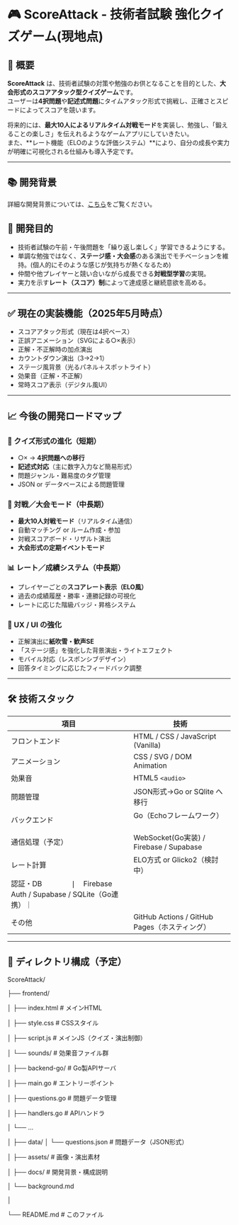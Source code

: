 # 🎮 ScoreAttack - 技術者試験 強化クイズゲーム(現地点)

## 📌 概要

**ScoreAttack** は、技術者試験の対策や勉強のお供となることを目的とした、**大会形式のスコアアタック型クイズゲーム**です。  
ユーザーは**4択問題**や**記述式問題**にタイムアタック形式で挑戦し、正確さとスピードによってスコアを競います。

将来的には、**最大10人によるリアルタイム対戦モード**を実装し、勉強し、「鍛えることの楽しさ」を伝えれるようなゲームアプリにしていきたい。  
また、**レート機能（ELOのような評価システム）**により、自分の成長や実力が明確に可視化される仕組みも導入予定です。

---

## 📚 開発背景

詳細な開発背景については、[こちら](docs/background.md)をご覧ください。


## 🎯 開発目的

- 技術者試験の午前・午後問題を「繰り返し楽しく」学習できるようにする。
- 単調な勉強ではなく、**ステージ感・大会感**のある演出でモチベーションを維持。(個人的にそのような感じが気持ちが熱くなるため)
- 仲間や他プレイヤーと競い合いながら成長できる**対戦型学習**の実現。
- 実力を示す**レート（スコア）制**によって達成感と継続意欲を高める。

---

## ✅ 現在の実装機能（2025年5月時点）

- スコアアタック形式（現在は4択ベース）
- 正誤アニメーション（SVGによる○×表示）
- 正解・不正解時の加点演出
- カウントダウン演出（3→2→1）
- ステージ風背景（光るパネル＋スポットライト）
- 効果音（正解・不正解）
- 常時スコア表示（デジタル風UI）

---

## 📈 今後の開発ロードマップ

### 🧠 クイズ形式の進化（短期）

- ○× → **4択問題への移行**
- **記述式対応**（主に数字入力など簡易形式）
- 問題ジャンル・難易度のタグ管理
- JSON or データベースによる問題管理

### 🤝 対戦／大会モード（中長期）

- **最大10人対戦モード**（リアルタイム通信）
- 自動マッチング or ルーム作成・参加
- 対戦スコアボード・リザルト演出
- **大会形式の定期イベントモード**

### 📊 レート／成績システム（中長期）

- プレイヤーごとの**スコアレート表示（ELO風）**
- 過去の成績履歴・勝率・連勝記録の可視化
- レートに応じた階級バッジ・昇格システム

### 🌟 UX / UI の強化

- 正解演出に**紙吹雪・歓声SE**
- 「ステージ感」を強化した背景演出・ライトエフェクト
- モバイル対応（レスポンシブデザイン）
- 回答タイミングに応じたフィードバック調整

---

## 🛠 技術スタック

| 項目              | 技術                                  |
|-------------------|---------------------------------------|
| フロントエンド    | HTML / CSS / JavaScript (Vanilla)     |
| アニメーション    | CSS / SVG / DOM Animation             |
| 効果音            | HTML5 `<audio>`                      |
| 問題管理   | JSON形式→Go or SQlite へ移行             　　 |
| バックエンド    | Go（Echoフレームワーク）           　　　 |
| 通信処理（予定）  | WebSocket(Go実装) / Firebase / Supabase       |
| レート計算        | ELO方式 or Glicko2（検討中）           |
| 認証・DB　　　　❘　Firebase Auth / Supabase / SQLite（Go連携）｜
| その他        | GitHub Actions / GitHub Pages（ホスティング）           |

---

## 📁 ディレクトリ構成（予定）

ScoreAttack/

├── frontend/

│   ├── index.html       # メインHTML

│   ├── style.css        # CSSスタイル

│   ├── script.js        # メインJS（クイズ・演出制御）

│   └── sounds/          # 効果音ファイル群

│
├── backend-go/          # Go製APIサーバ

│   ├── main.go          # エントリーポイント

│   ├── questions.go     # 問題データ管理

│   ├── handlers.go      # APIハンドラ

│   └── ...

│
├── data/
│   └── questions.json   # 問題データ（JSON形式）

│
├── assets/              # 画像・演出素材

│
├── docs/                # 開発背景・構成説明

│   └── background.md

│

└── README.md            # このファイル

